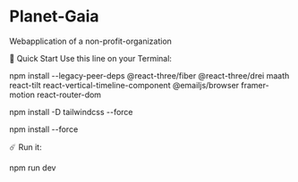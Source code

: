 # Planet-Gaia
Webapplication of a non-profit-organization

🚀 Quick Start Use this line on your Terminal:

npm install --legacy-peer-deps @react-three/fiber @react-three/drei maath react-tilt react-vertical-timeline-component @emailjs/browser framer-motion react-router-dom

npm install -D tailwindcss --force

npm install --force

☄️ Run it:

npm run dev
